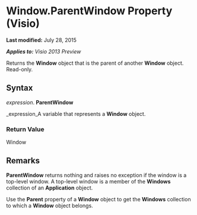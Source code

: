 
# Window.ParentWindow Property (Visio)

 **Last modified:** July 28, 2015

 _**Applies to:** Visio 2013 Preview_

Returns the  **Window** object that is the parent of another **Window** object. Read-only.


## Syntax

 _expression_. **ParentWindow**

 _expression_A variable that represents a  **Window** object.


### Return Value

Window


## Remarks

 **ParentWindow** returns nothing and raises no exception if the window is a top-level window. A top-level window is a member of the **Windows** collection of an **Application** object.

Use the  **Parent** property of a **Window** object to get the **Windows** collection to which a **Window** object belongs.

